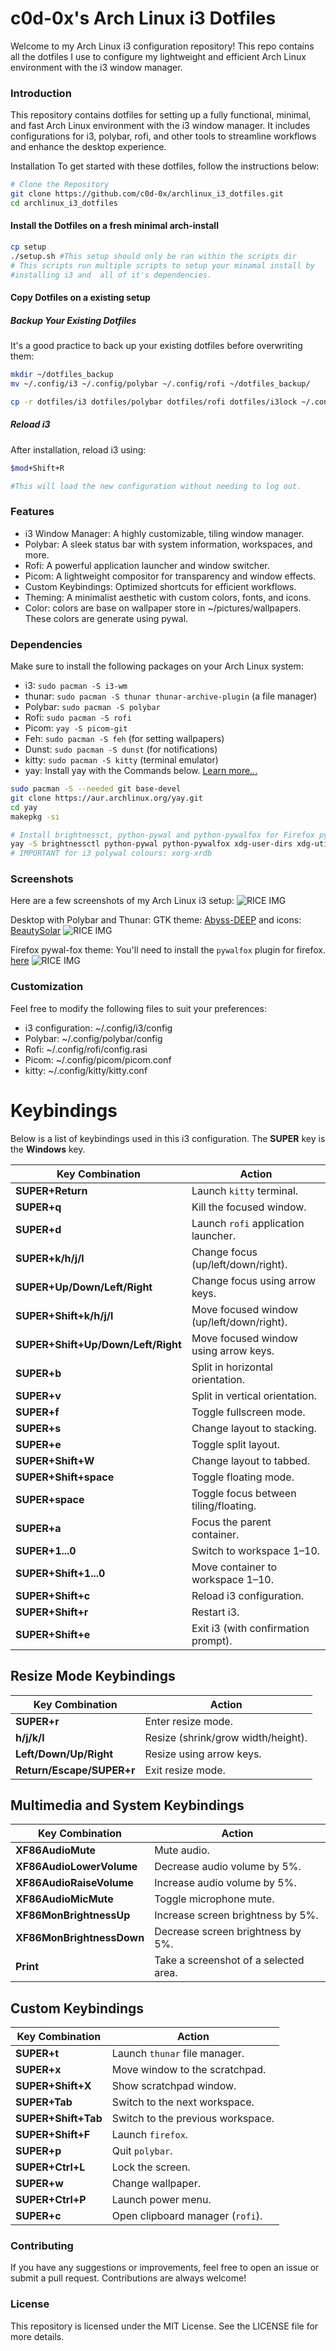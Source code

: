 <!--# Archlinux i3-Dotfiles-->
<!---->
<!--This is a collection of my I3-wm dotfiles with installation scripts.-->
<!---->
<!--<img class="fit-picture" src="./resources/Rice_img.png" alt="RICE IMG" />-->
<!---->
<!--# Installation-->
<!--These scaripts are to be ran on a fresh minimal arch-install.-->
<!--```bash-->
<!--git clone https://github.com/c0d-ox/archlinux_i3_dotfiles.git-->
<!--cd archlinux_i3_dotfiles/scripts-->
<!--./main.sh-->
<!--```-->


# c0d-0x's Arch Linux i3 Dotfiles
Welcome to my Arch Linux i3 configuration repository! This repo contains all the dotfiles I use to configure my lightweight and efficient Arch Linux environment with the i3 window manager.

### Introduction
This repository contains dotfiles for setting up a fully functional, minimal, and fast Arch Linux environment with the i3 window manager. It includes configurations for i3, polybar, rofi, and other tools to streamline workflows and enhance the desktop experience.

Installation
To get started with these dotfiles, follow the instructions below:

```bash
# Clone the Repository
git clone https://github.com/c0d-0x/archlinux_i3_dotfiles.git
cd archlinux_i3_dotfiles
```
#### Install the Dotfiles on a fresh minimal arch-install
```bash
cp setup
./setup.sh #This setup should only be ran within the scripts dir
# This scripts run multiple scripts to setup your minamal install by
#installing i3 and  all of it's dependencies. 
```


#### Copy Dotfiles on a existing setup

##### Backup Your Existing Dotfiles
It's a good practice to back up your existing dotfiles before overwriting them:

```bash
mkdir ~/dotfiles_backup
mv ~/.config/i3 ~/.config/polybar ~/.config/rofi ~/dotfiles_backup/
```

```bash
cp -r dotfiles/i3 dotfiles/polybar dotfiles/rofi dotfiles/i3lock ~/.config/
```
##### Reload i3
After installation, reload i3 using:

```bash
$mod+Shift+R

#This will load the new configuration without needing to log out.
```
### Features
+ i3 Window Manager: A highly customizable, tiling window manager.
+ Polybar: A sleek status bar with system information, workspaces, and more.
+ Rofi: A powerful application launcher and window switcher.
+ Picom: A lightweight compositor for transparency and window effects.
+ Custom Keybindings: Optimized shortcuts for efficient workflows.
+ Theming: A minimalist aesthetic with custom colors, fonts, and icons.
+ Color: colors are base on wallpaper store in ~/pictures/wallpapers. These colors are generate using pywal.

### Dependencies
Make sure to install the following packages on your Arch Linux system:

+ i3: `sudo pacman -S i3-wm`
+ thunar: `sudo pacman -S thunar thunar-archive-plugin` (a file manager)
+ Polybar: `sudo pacman -S polybar`
+ Rofi: `sudo pacman -S rofi`
+ Picom: `yay -S picom-git` 
+ Feh: `sudo pacman -S feh` (for setting wallpapers)
+ Dunst: `sudo pacman -S dunst` (for notifications)
+ kitty: `sudo pacman -S kitty` (terminal emulator)
+ yay: Install yay with the Commands below. [Learn more...](https://github.com/Jguer/yay)
```bash 
sudo pacman -S --needed git base-devel
git clone https://aur.archlinux.org/yay.git
cd yay
makepkg -si

# Install brightnessct, python-pywal and python-pywalfox for Firefox pywal themes brightness controls
yay -S brightnessctl python-pywal python-pywalfox xdg-user-dirs xdg-utils xorg-xrdb
# IMPORTANT for i3 polywal colours: xorg-xrdb

```

### Screenshots
Here are a few screenshots of my Arch Linux i3 setup:
<img class="fit-picture" src="./resources/setup-3.00.png" alt="RICE IMG" />

Desktop with Polybar and Thunar: GTK theme: [Abyss-DEEP](https://github.com/rtlewis1/GTK/tree/Abyss-Desktop) and icons: [BeautySolar](https://www.gnome-look.org/p/2037657)
<img class="fit-picture" src="./resources/setup-3.00d.png" alt="RICE IMG" />


Firefox pywal-fox theme: You'll need to install the `pywalfox` plugin for firefox. [here](https://addons.mozilla.org/en-US/firefox/addon/pywalfox/)
<img class="fit-picture" src="./resources/setup-3.00b.png" alt="RICE IMG" />


### Customization
Feel free to modify the following files to suit your preferences:

+ i3 configuration: ~/.config/i3/config
+ Polybar: ~/.config/polybar/config
+ Rofi: ~/.config/rofi/config.rasi
+ Picom: ~/.config/picom/picom.conf
+ kitty: ~/.config/kitty/kitty.conf

# Keybindings

Below is a list of keybindings used in this i3 configuration. The **SUPER** key is the **Windows** key.

| Key Combination          | Action                                      |
|--------------------------|---------------------------------------------|
| **SUPER+Return**         | Launch `kitty` terminal.                   |
| **SUPER+q**              | Kill the focused window.                   |
| **SUPER+d**              | Launch `rofi` application launcher.        |
| **SUPER+k/h/j/l**        | Change focus (up/left/down/right).         |
| **SUPER+Up/Down/Left/Right** | Change focus using arrow keys.           |
| **SUPER+Shift+k/h/j/l**  | Move focused window (up/left/down/right).  |
| **SUPER+Shift+Up/Down/Left/Right** | Move focused window using arrow keys. |
| **SUPER+b**              | Split in horizontal orientation.           |
| **SUPER+v**              | Split in vertical orientation.             |
| **SUPER+f**              | Toggle fullscreen mode.                    |
| **SUPER+s**              | Change layout to stacking.                 |
| **SUPER+e**              | Toggle split layout.                       |
| **SUPER+Shift+W**        | Change layout to tabbed.                   |
| **SUPER+Shift+space**    | Toggle floating mode.                      |
| **SUPER+space**          | Toggle focus between tiling/floating.      |
| **SUPER+a**              | Focus the parent container.                |
| **SUPER+1...0**          | Switch to workspace 1–10.                  |
| **SUPER+Shift+1...0**    | Move container to workspace 1–10.          |
| **SUPER+Shift+c**        | Reload i3 configuration.                   |
| **SUPER+Shift+r**        | Restart i3.                                |
| **SUPER+Shift+e**        | Exit i3 (with confirmation prompt).        |

## Resize Mode Keybindings
| Key Combination          | Action                                      |
|--------------------------|---------------------------------------------|
| **SUPER+r**              | Enter resize mode.                         |
| **h/j/k/l**              | Resize (shrink/grow width/height).         |
| **Left/Down/Up/Right**   | Resize using arrow keys.                   |
| **Return/Escape/SUPER+r**| Exit resize mode.                          |

## Multimedia and System Keybindings
| Key Combination          | Action                                      |
|--------------------------|---------------------------------------------|
| **XF86AudioMute**        | Mute audio.                                |
| **XF86AudioLowerVolume** | Decrease audio volume by 5%.               |
| **XF86AudioRaiseVolume** | Increase audio volume by 5%.               |
| **XF86AudioMicMute**     | Toggle microphone mute.                    |
| **XF86MonBrightnessUp**  | Increase screen brightness by 5%.          |
| **XF86MonBrightnessDown**| Decrease screen brightness by 5%.          |
| **Print**                | Take a screenshot of a selected area.      |

## Custom Keybindings
| Key Combination          | Action                                      |
|--------------------------|---------------------------------------------|
| **SUPER+t**              | Launch `thunar` file manager.              |
| **SUPER+x**              | Move window to the scratchpad.             |
| **SUPER+Shift+X**        | Show scratchpad window.                    |
| **SUPER+Tab**            | Switch to the next workspace.              |
| **SUPER+Shift+Tab**      | Switch to the previous workspace.          |
| **SUPER+Shift+F**        | Launch `firefox`.                          |
| **SUPER+p**              | Quit `polybar`.                            |
| **SUPER+Ctrl+L**         | Lock the screen.                           |
| **SUPER+w**              | Change wallpaper.                          |
| **SUPER+Ctrl+P**         | Launch power menu.                         |
| **SUPER+c**              | Open clipboard manager (`rofi`).           |


### Contributing
If you have any suggestions or improvements, feel free to open an issue or submit a pull request. Contributions are always welcome!

### License
This repository is licensed under the MIT License. See the LICENSE file for more details.
